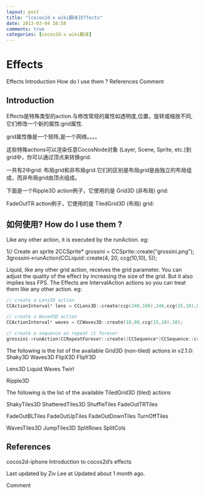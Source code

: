 ```yaml
---
layout: post
title: "[cocos2d-x wiki翻译]Effects"
date: 2013-03-04 16:58
comments: true
categories: [cocos2d-x wiki翻译]
---
```



# Effects

Effects
Introduction
How do I use them ?
References
Comment

## Introduction

<div style='display:none;'>
Effects are a special kind of action. Instead of modifying normal properties like opacity, position, rotation, or scale, they modify a new kind of property: the grid property.
</div>

Effects是特殊类型的action.与修改常规的属性如透明度,位置，旋转或缩放不同,它们修改一个新的属性:grid属性.

<div style='display:none;'>
A grid property is like a matrix, it is a network of lines that cross each other to form a series of squares or rectangles.
</div>

grid属性像是一个矩阵,是一个网络。。。。

<div style='display:none;'>
These special actions render any CocosNode object (Layer, Scene, Sprite, etc.) into the grid, and you can transform the grid by moving its vertices.
</div>

这些特殊actions可以渲染任意CocosNode对象 (Layer, Scene, Sprite, etc.)到grid中，你可以通过顶点来转换grid.

<div style='display:none;'>
There are 2 kind of grids: tiled grids and non-tiled grids. The difference is that the tiled grid is composed of individual tiles while the non-tiled grid is composed of vertices.
</div>

一共有2中grid: 布局grid和非布局grid.它们的区别是布局grid是由独立的布局组成，而非布局grid由顶点组成。

<div style='display:none;'>
The following is an example of Ripple3D action, who uses a Grid3D (non-tiled) grid:
</div>  
下面是一个Ripple3D action例子，它使用的是 Grid3D (非布局) grid:

<div style='display:none;'>
and the following is an example of FadeOutTR action, who uses a TiledGrid3D (tiled) grid:
</div> 

FadeOutTR action例子，它使用的是 TiledGrid3D (布局) grid:

## 如何使用?  How do I use them ?
Like any other action, it is executed by the runAction. eg:

1// Create an sprite
2CCSprite* grossini = CCSprite::create("grossini.png");
3grossini->runAction(CCLiquid::create(4, 20, ccg(10,10), 5));

Liquid, like any other grid action, receives the grid parameter. You can adjust the quality of the effect by increasing the size of the grid. But it also implies less FPS.
The Effects are IntervalAction actions so you can treat them like any other action. eg:


```c++
// create a Lens3D action
CCActionInterval* lens = CCLens3D::create(ccp(240,160),240,ccg(15,10),8);

// create a Waved3D action
CCActionInterval* waves = CCWaves3D::create(18,80,ccg(15,10),10);

// create a sequence an repeat it forever
grossini->runAction(CCRepeatForever::create((CCSequence*)CCSequence::create(waves, lens, NULL ) ) );
```

The following is the list of the available Grid3D (non-tiled) actions in v2.1.0:
Shaky3D	Waves3D	FlipX3D	FlipY3D
			
Lens3D	Liquid	Waves	Twirl
			
Ripple3D

The following is the list of the available TiledGrid3D (tiled) actions

ShakyTiles3D	ShatteredTiles3D	ShuffleTiles	FadeOutTRTiles
			
FadeOutBLTiles	FadeOutUpTiles	FadeOutDownTiles	TurnOffTiles
			
WavesTiles3D	JumpTiles3D	SplitRows	SplitCols
			
## References
cocos2d-iphone Introduction to cocos2d’s effects

Last updated by Ziv Lee at Updated about 1 month ago.


Comment